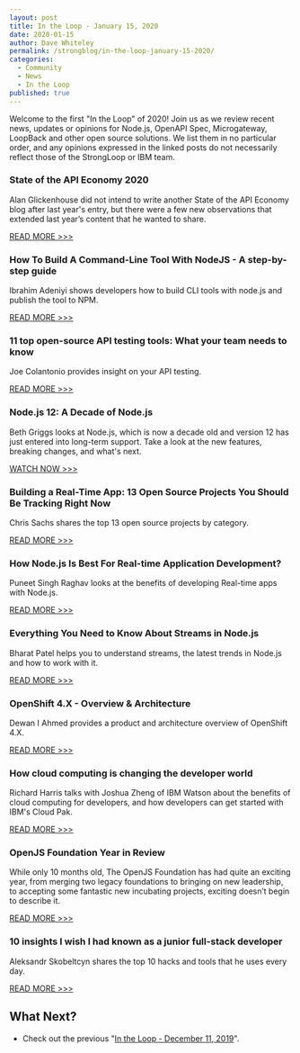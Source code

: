 ```yaml
---
layout: post
title: In the Loop - January 15, 2020
date: 2020-01-15
author: Dave Whiteley
permalink: /strongblog/in-the-loop-january-15-2020/
categories:
  - Community
  - News
  - In the Loop
published: true
---
```


Welcome to the first "In the Loop" of 2020! Join us as we review recent news, updates or opinions for Node.js, OpenAPI Spec, Microgateway, LoopBack and other open source solutions. We list them in no particular order, and any opinions expressed in the linked posts do not necessarily reflect those of the StrongLoop or IBM team.
<!--more-->

### State of the API Economy 2020

Alan Glickenhouse did not intend to write another State of the API Economy blog after last year's entry, but there were a few new observations that extended last year’s content that he wanted to share.

[READ MORE >>>](https://developer.ibm.com/apiconnect/2020/01/14/state-of-the-api-economy-2020/)

### How To Build A Command-Line Tool With NodeJS - A step-by-step guide 

Ibrahim Adeniyi shows developers how to build CLI tools with node.js and publish the tool to NPM. 

[READ MORE >>>](https://dev.to/dendekky/how-to-build-a-command-line-tool-with-nodejs-a-step-by-step-guide-386k)

### 11 top open-source API testing tools: What your team needs to know

Joe Colantonio provides insight on your API testing.

[READ MORE >>>](https://techbeacon.com/app-dev-testing/11-top-open-source-api-testing-tools-what-your-team-needs-know)

### Node.js 12: A Decade of Node.js

Beth Griggs looks at Node.js, which is now a decade old and version 12 has just entered into long-term support. Take a look at the new features, breaking changes, and what's next.

[WATCH NOW >>>](https://youtu.be/HP4N0u_dEgI)

### Building a Real-Time App: 13 Open Source Projects You Should Be Tracking Right Now

Chris Sachs shares the top 13 open source projects by category.

[READ MORE >>>](https://devops.com/building-a-real-time-app-13-open-source-projects-you-should-be-tracking-right-now/)

### How Node.js Is Best For Real-time Application Development?

Puneet Singh Raghav looks at the benefits of developing Real-time apps with Node.js.

[READ MORE >>>](https://www.whatech.com/mobile-apps/blog/629680-how-node-js-is-best-for-real-time-application-development)

### Everything You Need to Know About Streams in Node.js

Bharat Patel helps you to understand streams, the latest trends in Node.js and how to work with it.

[READ MORE >>>](https://www.newsanyway.com/2019/12/26/everything-you-need-to-know-about-streams-in-node-js/)

### OpenShift 4.X - Overview & Architecture

Dewan I Ahmed provides a product and architecture overview of OpenShift 4.X. 

[READ MORE >>>](https://www.linkedin.com/pulse/openshift-4x-overview-architecture-dewan-i-ahmed/)

### How cloud computing is changing the developer world

Richard Harris talks with Joshua Zheng of IBM Watson about the benefits of cloud computing for developers, and how developers can get started with IBM's Cloud Pak. 

[READ MORE >>>](https://appdevelopermagazine.com/how-cloud-computing-is-changing-the-developer-world/)

### OpenJS Foundation Year in Review

While only 10 months old, The OpenJS Foundation has had quite an exciting year, from merging two legacy foundations to bringing on new leadership, to accepting some fantastic new incubating projects, exciting doesn’t begin to describe it.

[READ MORE >>>](https://openjsf.org/blog/2019/12/26/openjs-foundation-year-in-review/)

### 10 insights I wish I had known as a junior full-stack developer 

Aleksandr Skobeltcyn shares the top 10 hacks and tools that he uses every day. 

[READ MORE >>>](https://dev.to/skobak/10-insights-i-wish-i-had-known-as-a-junior-full-stack-developer-11kc)

## What Next?

* Check out the previous "[In the Loop - December 11, 2019](https://strongloop.com/strongblog/in-the-loop-december-11-2019/)".
